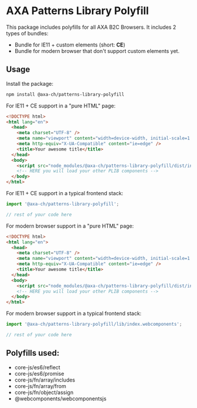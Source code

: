 # AXA Patterns Library Polyfill

This package includes polyfills for all AXA B2C Browsers. It includes 2 types of bundles:

- Bundle for IE11 + custom elements (short: **CE**)
- Bundle for modern browser that don't support custom elements yet.

## Usage

Install the package:

```bash
npm install @axa-ch/patterns-library-polyfill
```

For IE11 + CE support in a "pure HTML" page:

```html
<!DOCTYPE html>
<html lang="en">
  <head>
    <meta charset="UTF-8" />
    <meta name="viewport" content="width=device-width, initial-scale=1.0" />
    <meta http-equiv="X-UA-Compatible" content="ie=edge" />
    <title>Your awesome title</title>
  </head>
  <body>
    <script src="node_modules/@axa-ch/patterns-library-polyfill/dist/index.js"></script>
    <!-- HERE you will load your other PLIB components -->
  </body>
</html>
```

For IE11 + CE support in a typical frontend stack:

```js
import '@axa-ch/patterns-library-polyfill';

// rest of your code here
```

For modern browser support in a "pure HTML" page:

```html
<!DOCTYPE html>
<html lang="en">
  <head>
    <meta charset="UTF-8" />
    <meta name="viewport" content="width=device-width, initial-scale=1.0" />
    <meta http-equiv="X-UA-Compatible" content="ie=edge" />
    <title>Your awesome title</title>
  </head>
  <body>
    <script src="node_modules/@axa-ch/patterns-library-polyfill/dist/index.webcomponents.js"></script>
    <!-- HERE you will load your other PLIB components -->
  </body>
</html>
```

For modern browser support in a typical frontend stack:

```js
import '@axa-ch/patterns-library-polyfill/lib/index.webcomponents';

// rest of your code here
```

## Polyfills used:

- core-js/es6/reflect
- core-js/es6/promise
- core-js/fn/array/includes
- core-js/fn/array/from
- core-js/fn/object/assign
- @webcomponents/webcomponentsjs
